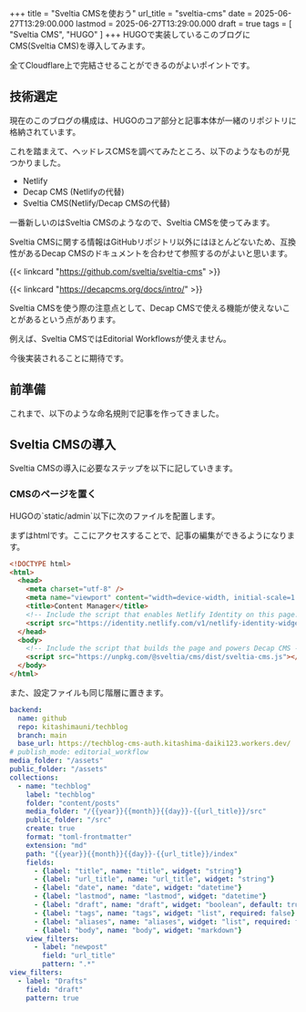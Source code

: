 +++
title = "Sveltia CMSを使おう"
url_title = "sveltia-cms"
date = 2025-06-27T13:29:00.000
lastmod = 2025-06-27T13:29:00.000
draft = true
tags = [ "Sveltia CMS", "HUGO" ]
+++
HUGOで実装しているこのブログにCMS(Sveltia CMS)を導入してみます。

全てCloudflare上で完結させることができるのがよいポイントです。

## 技術選定

現在のこのブログの構成は、HUGOのコア部分と記事本体が一緒のリポジトリに格納されています。

これを踏まえて、ヘッドレスCMSを調べてみたところ、以下のようなものが見つかりました。

- Netlify
- Decap CMS (Netlifyの代替)
- Sveltia CMS(Netlify/Decap CMSの代替)

一番新しいのはSveltia CMSのようなので、Sveltia CMSを使ってみます。

Sveltia CMSに関する情報はGitHubリポジトリ以外にはほとんどないため、互換性があるDecap CMSのドキュメントを合わせて参照するのがよいと思います。

{{< linkcard "https://github.com/sveltia/sveltia-cms" >}}

{{< linkcard "https://decapcms.org/docs/intro/" >}}

Sveltia CMSを使う際の注意点として、Decap CMSで使える機能が使えないことがあるという点があります。

例えば、Sveltia CMSではEditorial Workflowsが使えません。

今後実装されることに期待です。

## 前準備
これまで、以下のような命名規則で記事を作ってきました。

## Sveltia CMSの導入

Sveltia CMSの導入に必要なステップを以下に記していきます。

### CMSのページを置く

HUGOの\`static/admin\`以下に次のファイルを配置します。

まずはhtmlです。ここにアクセスすることで、記事の編集ができるようになります。

```html {name="static/admin/index.html"}
<!DOCTYPE html>
<html>
  <head>
    <meta charset="utf-8" />
    <meta name="viewport" content="width=device-width, initial-scale=1.0" />
    <title>Content Manager</title>
    <!-- Include the script that enables Netlify Identity on this page. -->
    <script src="https://identity.netlify.com/v1/netlify-identity-widget.js"></script>
  </head>
  <body>
    <!-- Include the script that builds the page and powers Decap CMS -->
    <script src="https://unpkg.com/@sveltia/cms/dist/sveltia-cms.js"></script>
  </body>
</html>
```

また、設定ファイルも同じ階層に置きます。

```yml
backend:
  name: github
  repo: kitashimauni/techblog
  branch: main
  base_url: https://techblog-cms-auth.kitashima-daiki123.workers.dev/
# publish_mode: editorial_workflow
media_folder: "/assets"
public_folder: "/assets"
collections:
  - name: "techblog"
    label: "techblog"
    folder: "content/posts"
    media_folder: "/{{year}}{{month}}{{day}}-{{url_title}}/src"
    public_folder: "/src"
    create: true
    format: "toml-frontmatter"
    extension: "md"
    path: "{{year}}{{month}}{{day}}-{{url_title}}/index"
    fields:
      - {label: "title", name: "title", widget: "string"}
      - {label: "url_title", name: "url_title", widget: "string"}
      - {label: "date", name: "date", widget: "datetime"}
      - {label: "lastmod", name: "lastmod", widget: "datetime"}
      - {label: "draft", name: "draft", widget: "boolean", default: true}
      - {label: "tags", name: "tags", widget: "list", required: false}
      - {label: "aliases", name: "aliases", widget: "list", required: false}
      - {label: "body", name: "body", widget: "markdown"}
    view_filters:
      - label: "newpost"
        field: "url_title"
        pattern: ".*"
view_filters:
  - label: "Drafts"
    field: "draft"
    pattern: true
```
